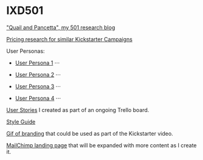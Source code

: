 # IXD501

["Quail and Pancetta", my 501 research blog](hannahsharp.co.uk/blog)

[Pricing research for similar Kickstarter Campaigns](https://github.com/Hannah02/PricingResearch)

User Personas:
* [User Persona 1](___)
⋅⋅⋅

* [User Persona 2](___)
⋅⋅⋅

* [User Persona 3](___)
⋅⋅⋅

* [User Persona 4](___)
⋅⋅⋅

[User Stories](___) I created as part of an ongoing Trello board.

[Style Guide](.../layout.png)

[Gif of branding](___) that could be used as part of the Kickstarter video. 

[MailChimp landing page](___) that will be expanded with more content as I create it.
